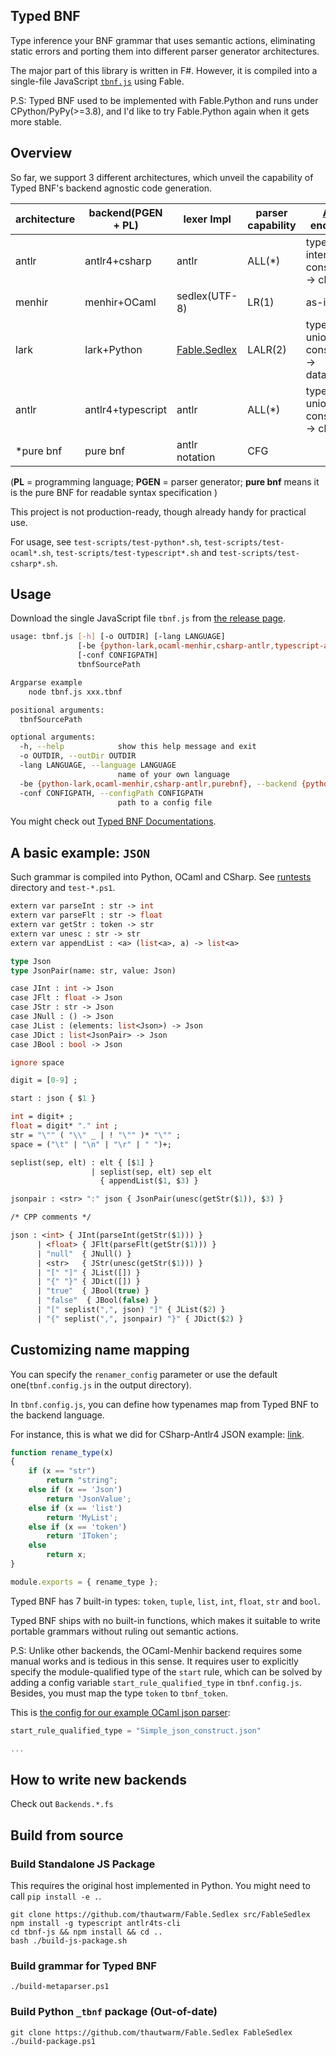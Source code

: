 ## Typed BNF

Type inference your BNF grammar that uses semantic actions, eliminating static errors and porting them into different parser generator architectures.

The major part of this library is written in F\#. However, it is compiled into a single-file JavaScript [`tbnf.js`](https://github.com/thautwarm/Typed-BNF/releases) using Fable.

P.S: Typed BNF used to be implemented with Fable.Python and runs under CPython/PyPy(>=3.8), and I'd like to try Fable.Python again when it gets more stable.

## Overview

So far, we support 3 different architectures, which unveil the capability of Typed BNF's backend agnostic code generation.

| architecture   | backend(PGEN + PL)   | lexer Impl  | parser capability  | [ADT](https://en.wikipedia.org/wiki/Algebraic_data_type) encoding  |
|---|---|---|---|---|
| antlr  | antlr4+csharp  | antlr  | ALL(*)   | type -> interface<br /> constructor -> class  |
| menhir  | menhir+OCaml  | sedlex(UTF-8)   |  LR(1) | as-is  |
| lark  | lark+Python   | [Fable.Sedlex](https://github.com/thautwarm/Fable.Sedlex)  | LALR(2)  | type -> union type<br /> constructor -> dataclass  |
| antlr     | antlr4+typescript | antlr | ALL(*) | type -> union type <br /> constructor -> class |
| \*pure bnf     | pure bnf | antlr notation | CFG |  |

(**PL** = programming language; **PGEN** = parser generator; **pure bnf** means it is the pure BNF for readable syntax specification )

This project is not production-ready, though already handy for practical use. 

For usage, see `test-scripts/test-python*.sh`, `test-scripts/test-ocaml*.sh`, `test-scripts/test-typescript*.sh` and `test-scripts/test-csharp*.sh`.

## Usage

Download the single JavaScript file `tbnf.js` from [the release page](https://github.com/thautwarm/Typed-BNF/releases).

```bash
usage: tbnf.js [-h] [-o OUTDIR] [-lang LANGUAGE]
               [-be {python-lark,ocaml-menhir,csharp-antlr,typescript-antlr,purebnf}]
               [-conf CONFIGPATH]
               tbnfSourcePath

Argparse example
    node tbnf.js xxx.tbnf

positional arguments:
  tbnfSourcePath

optional arguments:
  -h, --help            show this help message and exit
  -o OUTDIR, --outDir OUTDIR
  -lang LANGUAGE, --language LANGUAGE
                        name of your own language
  -be {python-lark,ocaml-menhir,csharp-antlr,purebnf}, --backend {python-lark,ocaml-menhir,csharp-antlr,purebnf}
  -conf CONFIGPATH, --configPath CONFIGPATH
                        path to a config file
```

You might check out [Typed BNF Documentations](https://github.com/thautwarm/Typed-BNF/blob/main/documentations.md).

## A basic example: `JSON`

Such grammar is compiled into Python, OCaml and CSharp. See [runtests](https://github.com/thautwarm/typed-bnf/tree/main/runtests) directory and `test-*.ps1`.

```ocaml
extern var parseInt : str -> int
extern var parseFlt : str -> float
extern var getStr : token -> str
extern var unesc : str -> str
extern var appendList : <a> (list<a>, a) -> list<a>

type Json
type JsonPair(name: str, value: Json)

case JInt : int -> Json
case JFlt : float -> Json
case JStr : str -> Json
case JNull : () -> Json
case JList : (elements: list<Json>) -> Json
case JDict : list<JsonPair> -> Json
case JBool : bool -> Json

ignore space

digit = [0-9] ;

start : json { $1 }

int = digit+ ;
float = digit* "." int ;
str = "\"" ( "\\" _ | ! "\"" )* "\"" ;
space = ("\t" | "\n" | "\r" | " ")+;

seplist(sep, elt) : elt { [$1] }
                  | seplist(sep, elt) sep elt
                    { appendList($1, $3) }

jsonpair : <str> ":" json { JsonPair(unesc(getStr($1)), $3) }

/* CPP comments */

json : <int> { JInt(parseInt(getStr($1))) }
      | <float> { JFlt(parseFlt(getStr($1))) }
      | "null"  { JNull() }
      | <str>   { JStr(unesc(getStr($1))) }
      | "[" "]" { JList([]) }
      | "{" "}" { JDict([]) }
      | "true"  { JBool(true) }
      | "false"  { JBool(false) }
      | "[" seplist(",", json) "]" { JList($2) }
      | "{" seplist(",", jsonpair) "}" { JDict($2) }
```

## Customizing name mapping

You can specify the `renamer_config` parameter or use the default one(`tbnf.config.js` in the output directory).

In `tbnf.config.js`, you can define how typenames map from Typed BNF to the backend language.

For instance, this is what we did for CSharp-Antlr4 JSON example: [link](https://github.com/thautwarm/Typed-BNF/blob/main/runtests/ocaml_simple_json/tbnf.config.js).

```javascript
function rename_type(x)
{
    if (x == "str")
        return "string";
    else if (x == 'Json')
        return 'JsonValue';
    else if (x == 'list')
        return 'MyList';
    else if (x == 'token')
        return 'IToken';
    else
        return x;
}

module.exports = { rename_type };
```

<!-- ```python
# $out_dir/renamer.tbnf.py

def rename_type(x):
    if x == "str":
        return "string"
    if x == 'Json':
        return 'JsonValue'
    if x == 'list':
        return 'System.Collections.Generic.List'
    if x == 'token':
        return 'IToken',
    return x

# you might also rename external variables using:
# def rename_var(varname: str): 
#   ...
``` -->

Typed BNF has 7 built-in types: `token`, `tuple`, `list`, `int`, `float`, `str` and `bool`.

Typed BNF ships with no built-in functions, which makes it suitable to write portable grammars without ruling out semantic actions.

P.S: Unlike other backends, the OCaml-Menhir backend requires some manual works and is tedious in this sense. It requires user to explicitly specify the module-qualified type of the `start` rule, which can be solved by adding a config variable `start_rule_qualified_type` in `tbnf.config.js`. Besides, you must map the type `token` to `tbnf_token`.

This is [the config for our example OCaml json parser](https://github.com/thautwarm/Typed-BNF/blob/master/runtests/ocaml_simple_json/tbnf.config.js):

```javascript
start_rule_qualified_type = "Simple_json_construct.json"

...
```


## How to write new backends

Check out `Backends.*.fs`

## Build from source

### Build Standalone JS Package

This requires the original host implemented in Python. You might need to call `pip install -e .`.

```
git clone https://github.com/thautwarm/Fable.Sedlex src/FableSedlex
npm install -g typescript antlr4ts-cli
cd tbnf-js && npm install && cd ..
bash ./build-js-package.sh
```

### Build grammar for Typed BNF
```
./build-metaparser.ps1
```

### Build Python `_tbnf` package (Out-of-date)

```
git clone https://github.com/thautwarm/Fable.Sedlex FableSedlex
./build-package.ps1
```
